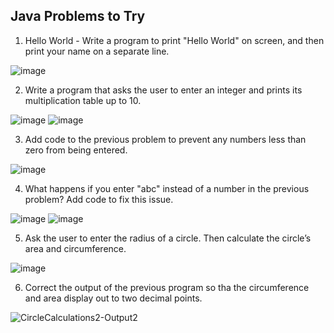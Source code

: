 ## Java Problems to Try

1. Hello World - Write a program to print "Hello World" on screen, and then print your name on a separate line.

![image](https://user-images.githubusercontent.com/40579055/137592679-5b774bdb-39a0-4b33-b885-624a24d9cda5.png)

2. Write a program that asks the user to enter an integer and prints its multiplication table up to 10.

![image](https://user-images.githubusercontent.com/40579055/137593122-8265f2d9-a7ea-4876-8bac-d64d7b53cc50.png)
![image](https://user-images.githubusercontent.com/40579055/137593400-7ef4e890-0f1d-4cc9-af15-4531f3de59a6.png)


3. Add code to the previous problem to prevent any numbers less than zero from being entered.

![image](https://user-images.githubusercontent.com/40579055/137594901-7e189680-29ec-49f0-8e94-596d18d365a6.png)

4. What happens if you enter "abc" instead of a number in the previous problem? Add code to fix this issue.

![image](https://user-images.githubusercontent.com/40579055/137595683-60ceda3f-1d09-4314-aa39-98b45b2d2850.png)
![image](https://user-images.githubusercontent.com/40579055/137595663-bdd1571a-c1a9-4a7e-9260-0d1e75053621.png)

5. Ask the user to enter the radius of a circle. Then calculate the circle’s area and circumference.

![image](https://user-images.githubusercontent.com/40579055/137634859-4bc46736-6b82-44b3-8215-8eac9cc64980.png)

6. Correct the output of the previous program so tha the circumference and area display out to two decimal points.

![CircleCalculations2-Output2](https://user-images.githubusercontent.com/40579055/137644581-007c07a9-b29c-45f7-b69f-538e3d5bb017.JPG)




